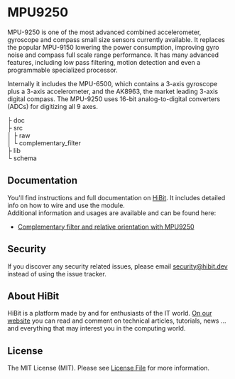 # MPU9250
MPU-9250 is one of the most advanced combined accelerometer, gyroscope and compass small size sensors currently available. It replaces the popular MPU-9150 lowering the power consumption, improving gyro noise and compass full scale range performance. It has many advanced features, including low pass filtering, motion detection and even a programmable specialized processor.

Internally it includes the MPU-6500, which contains a 3-axis gyroscope plus a 3-axis accelerometer, and the AK8963, the market leading 3-axis digital compass. The MPU-9250 uses 16-bit analog-to-digital converters (ADCs) for digitizing all 9 axes.

├ doc  
├ src  
│  ├ raw  
│  └ complementary_filter  
├ lib  
└ schema

## Documentation
You'll find instructions and full documentation on [HiBit](https://www.hibit.dev/posts/36/reading-mpu9250-sensors-with-arduino). It includes detailed info on how to wire and use the module.  
Additional information and usages are available and can be found here:
- [Complementary filter and relative orientation with MPU9250](https://www.hibit.dev/posts/67/complementary-filter-and-relative-orientation-with-mpu9250)

## Security
If you discover any security related issues, please email security@hibit.dev instead of using the issue tracker.

## About HiBit
HiBit is a platform made by and for enthusiasts of the IT world. [On our website](https://www.hibit.dev) you can read and comment on technical articles, tutorials, news ... and everything that may interest you in the computing world.

## License
The MIT License (MIT). Please see [License File](LICENSE) for more information.

